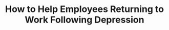 --- 
abstract: '' 
authors: 
 - T Terao
 -  H Hori
 -  buntrock
doi: '' 
featured: false 
publication: '*Frontiers in Psychiatry*, 12' 
publication_short: '' 
publishDate: '2021-01-01' 
title: 'How to Help Employees Returning to Work Following Depression' 
url_code: '' 
url_dataset: '' 
url_pdf: '' 
url_poster: '' 
url_project: '' 
url_slides: '' 
url_source: '' 
url_video: '' 
---